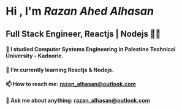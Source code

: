 # Hi , I'm **_Razan Ahed Alhasan_**
## Full Stack Engineer, Reactjs | Nodejs :woman_technologist:
#### 🔭 I studied Computer Systems Engineering in Palestine Technical University - Kadoorie.
#### 🌱 I’m currently learning Reactjs & Nodejs.
#### 📫 How to reach me: razan_alhasan@outlook.com
#### 💬 Ask me about anything: razan_alhasan@outlook.com
<!--
**Razan-Alhasan/Razan-Alhasan** is a ✨ _special_ ✨ repository because its `README.md` (this file) appears on your GitHub profile.

Here are some ideas to get you started:

- 🔭 I’m currently working on ...
- 🌱 I’m currently learning ...
- 👯 I’m looking to collaborate on ...
- 🤔 I’m looking for help with ...
- 💬 Ask me about ...
- 📫 How to reach me: ...
- 😄 Pronouns: ...
- ⚡ Fun fact: ...
-->

